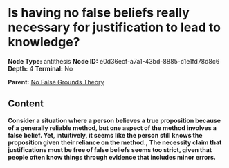 # Is having no false beliefs really necessary for justification to lead to knowledge?

**Node Type:** antithesis
**Node ID:** e0d36ecf-a7a1-43bd-8885-c1e1fd78d8c6
**Depth:** 4
**Terminal:** No

**Parent:** [No False Grounds Theory](no-false-grounds-theory-synthesis-4c91e09b-6635-4338-98d0-382fdb69a350.md)

## Content

**Consider a situation where a person believes a true proposition because of a generally reliable method, but one aspect of the method involves a false belief. Yet, intuitively, it seems like the person still knows the proposition given their reliance on the method.**, **The necessity claim that justifications must be free of false beliefs seems too strict, given that people often know things through evidence that includes minor errors.**
